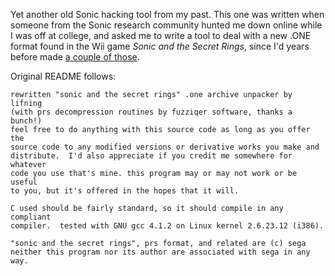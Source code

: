 Yet another old Sonic hacking tool from my past.
This one was written when someone from the Sonic research community hunted me down online while I was off at college, and asked me to write a tool to deal with a new .ONE format found in the Wii game *Sonic and the Secret Rings*, since I'd years before made [a couple of those](https://github.com/lifning/ONE_Unpk).

Original README follows:

```
rewritten "sonic and the secret rings" .one archive unpacker by lifning
(with prs decompression routines by fuzziqer software, thanks a bunch!)
feel free to do anything with this source code as long as you offer the
source code to any modified versions or derivative works you make and
distribute.  I'd also appreciate if you credit me somewhere for whatever
code you use that's mine. this program may or may not work or be useful
to you, but it's offered in the hopes that it will.

C used should be fairly standard, so it should compile in any compliant
compiler.  tested with GNU gcc 4.1.2 on Linux kernel 2.6.23.12 (i386).

"sonic and the secret rings", prs format, and related are (c) sega
neither this program nor its author are associated with sega in any way.
```
